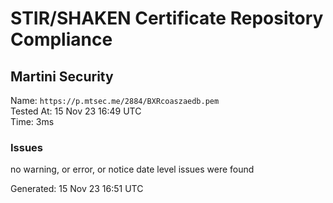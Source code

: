 # STIR/SHAKEN Certificate Repository Compliance

## Martini Security

Name: `https://p.mtsec.me/2884/BXRcoaszaedb.pem`\
Tested At: 15 Nov 23 16:49 UTC\
Time: 3ms

### Issues

no warning, or error, or notice date level issues were found

Generated: 15 Nov 23 16:51 UTC